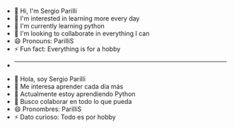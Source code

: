 - 👋 Hi, I'm Sergio Parilli
- 👀 I'm interested in learning more every day 
- 🌱 I'm currently learning python
- 💞️ I'm looking to collaborate in everything I can 
- 😄 Pronouns: ParilliS
- ⚡ Fun fact: Everything is for a hobby
- _________________________________________________
- 👋 Hola, soy Sergio Parilli
- 👀 Me interesa aprender cada día más 
- 🌱 Actualmente estoy aprendiendo Python
- 💞️ Busco colaborar en todo lo que pueda 
- 😄 Pronombres: ParilliS
- ⚡ Dato curioso: Todo es por hobby

<!---
P4rilliS/P4rilliS is a ✨ special ✨ repository because its `README.md` (this file) appears on your GitHub profile.
You can click the Preview link to take a look at your changes.
--->
